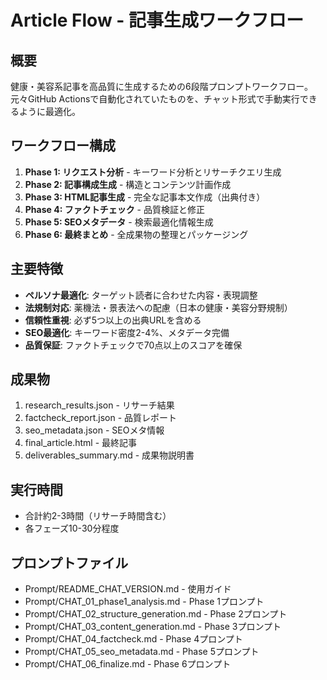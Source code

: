 # Article Flow - 記事生成ワークフロー

## 概要
健康・美容系記事を高品質に生成するための6段階プロンプトワークフロー。
元々GitHub Actionsで自動化されていたものを、チャット形式で手動実行できるように最適化。

## ワークフロー構成
1. **Phase 1: リクエスト分析** - キーワード分析とリサーチクエリ生成
2. **Phase 2: 記事構成生成** - 構造とコンテンツ計画作成
3. **Phase 3: HTML記事生成** - 完全な記事本文作成（出典付き）
4. **Phase 4: ファクトチェック** - 品質検証と修正
5. **Phase 5: SEOメタデータ** - 検索最適化情報生成  
6. **Phase 6: 最終まとめ** - 全成果物の整理とパッケージング

## 主要特徴
- **ペルソナ最適化**: ターゲット読者に合わせた内容・表現調整
- **法規制対応**: 薬機法・景表法への配慮（日本の健康・美容分野規制）
- **信頼性重視**: 必ず5つ以上の出典URLを含める
- **SEO最適化**: キーワード密度2-4%、メタデータ完備
- **品質保証**: ファクトチェックで70点以上のスコアを確保

## 成果物
1. research_results.json - リサーチ結果
2. factcheck_report.json - 品質レポート
3. seo_metadata.json - SEOメタ情報
4. final_article.html - 最終記事
5. deliverables_summary.md - 成果物説明書

## 実行時間
- 合計約2-3時間（リサーチ時間含む）
- 各フェーズ10-30分程度

## プロンプトファイル
- Prompt/README_CHAT_VERSION.md - 使用ガイド
- Prompt/CHAT_01_phase1_analysis.md - Phase 1プロンプト
- Prompt/CHAT_02_structure_generation.md - Phase 2プロンプト
- Prompt/CHAT_03_content_generation.md - Phase 3プロンプト
- Prompt/CHAT_04_factcheck.md - Phase 4プロンプト
- Prompt/CHAT_05_seo_metadata.md - Phase 5プロンプト
- Prompt/CHAT_06_finalize.md - Phase 6プロンプト